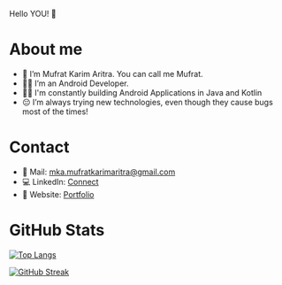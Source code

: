Hello YOU! 👋 

# About me
- 👀 I’m Mufrat Karim Aritra. You can call me Mufrat. 
- 🧑‍💻 I’m an Android Developer.
- ✍🏽 I'm constantly building Android Applications in Java and Kotlin
- 😔 I’m always trying new technologies, even though they cause bugs most of the times! 

# Contact
- 📧 Mail: mka.mufratkarimaritra@gmail.com
- 💻 LinkedIn: [Connect](https://www.linkedin.com/in/mufrat-karim-aritra/)
- 📄 Website: [Portfolio](https://mufratkarim.github.io/)

# GitHub Stats
[![Top Langs](https://github-readme-stats.vercel.app/api/top-langs/?username=mufratkarim&layout=compact&hide=css,javascript,kotlin,html&theme=maroongold)](https://github.com/anuraghazra/github-readme-stats)

[![GitHub Streak](https://github-readme-streak-stats.herokuapp.com/?user=mufratkarim&theme=onedark)](https://git.io/streak-stats)

<!---
mufratkarim/mufratkarim is a ✨ special ✨ repository because its `README.md` (this file) appears on your GitHub profile.
You can click the Preview link to take a look at your changes.
--->
